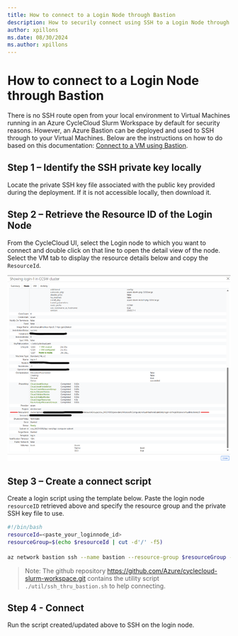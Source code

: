 ```yaml
---
title: How to connect to a Login Node through Bastion
description: How to securily connect using SSH to a Login Node through Bastion
author: xpillons
ms.date: 08/30/2024
ms.author: xpillons
---
```


# How to connect to a Login Node through Bastion
There is no SSH route open from your local environment to Virtual Machines running in an Azure CycleCloud Slurm Workspace by default for security reasons. However, an Azure Bastion can be deployed and used to SSH through to your Virtual Machines. Below are the instructions on how to do based on this documentation: [Connect to a VM using Bastion](/azure/bastion/connect-vm-native-client-linux).

## Step 1 – Identify the SSH private key locally
Locate the private SSH key file associated with the public key provided during the deployment. If it is not accessible locally, then download it.

## Step 2 – Retrieve the Resource ID of the Login Node
From the CycleCloud UI, select the Login node to which you want to connect and double click on that line to open the detail view of the node. Select the VM tab to display the resource details below and copy the `ResourceId`.

![Login Node properties](../../images/ccsw/login-node-resource-id.png)

## Step 3 – Create a connect script
Create a login script using the template below. Paste the login node `resourceID` retrieved above and specify the resource group and the private SSH key file to use.

```bash
#!/bin/bash
resourceId=<paste_your_loginnode_id>
resourceGroup=$(echo $resourceId | cut -d'/' -f5)

az network bastion ssh --name bastion --resource-group $resourceGroup --target-resource-id $resourceId --auth-type ssh-key --username hpcadmin --ssh-key hpcadmin_id_rsa
```

> Note: The github repository https://github.com/Azure/cyclecloud-slurm-workspace.git contains the utility script `./util/ssh_thru_bastion.sh` to help connecting.

## Step 4 - Connect
Run the script created/updated above to SSH on the login node.
